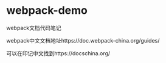 # webpack-demo
webpack文档代码笔记

webpack中文文档地址https://doc.webpack-china.org/guides/

可以在印记中文找到https://docschina.org/
